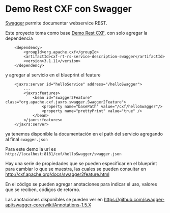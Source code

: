 # Demo Rest CXF con Swagger
[Swagger](https://swagger.io/) permite documentar webservice REST.

Este proyecto toma como base [Demo Rest CXF](../demo-rest), con solo agregar la dependencia 

```
    <dependency>
        <groupId>org.apache.cxf</groupId>
        <artifactId>cxf-rt-rs-service-description-swagger</artifactId>
        <version>3.1.11</version>
    </dependency>
```

y agregar al servicio en el blueprint el feature 

```
    <jaxrs:server id="helloService" address="/helloSwagger">
        ...
        <jaxrs:features>
            <bean id="swagger2Feature" class="org.apache.cxf.jaxrs.swagger.Swagger2Feature">
                <property name="basePath" value="/cxf/helloSwagger"/>
                <property name="prettyPrint" value="true" />
            </bean>
        </jaxrs:features>
    </jaxrs:server>
```

ya tenemos disponible la documentación en el path del servicio agregando al final `swagger.json`

Para este demo la url es `http://localhost:8181/cxf/helloSwagger/swagger.json`

Hay una serie de propiedades que se pueden especificar en el blueprint para cambiar lo que se muestra, las cuales se pueden consultar en http://cxf.apache.org/docs/swagger2feature.html

En el código se pueden agregar anotaciones para indicar el uso, valores que se reciben, códigos de retorno.

Las anotaciones disponibles se pueden ver en https://github.com/swagger-api/swagger-core/wiki/Annotations-1.5.X

